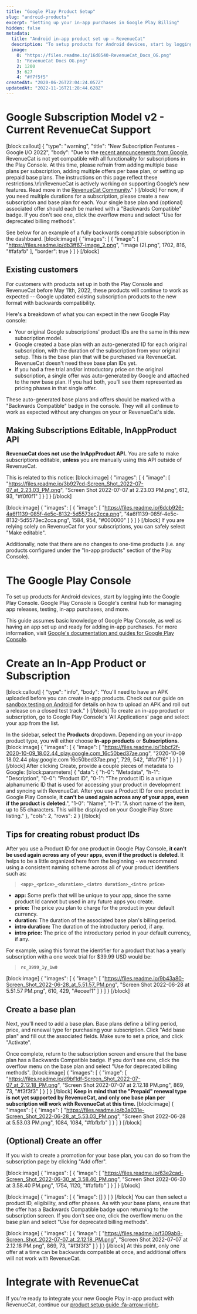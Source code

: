 ```yaml
---
title: "Google Play Product Setup"
slug: "android-products"
excerpt: "Setting up your in-app purchases in Google Play Billing"
hidden: false
metadata: 
  title: "Android in-app product set up – RevenueCat"
  description: "To setup products for Android devices, start by logging into the Google Play Console. Google Play Console is Google's central hub for managing app releases, testing, in-app purchases, and more."
  image: 
    0: "https://files.readme.io/16d0540-RevenueCat_Docs_OG.png"
    1: "RevenueCat Docs OG.png"
    2: 1200
    3: 627
    4: "#f7f5f5"
createdAt: "2020-06-26T22:04:24.057Z"
updatedAt: "2022-11-16T21:28:44.628Z"
---
```

# Google Subscription Model v2 - Current RevenueCat Support
[block:callout]
{
  "type": "warning",
  "title": "New Subscription Features - Google I/O 2022",
  "body": "Due to the [recent announcements from Google](https://www.revenuecat.com/blog/google-i-o-2022-announcement/), RevenueCat is not yet compatible with all functionality for subscriptions in the Play Console. At this time, please refrain from adding multiple base plans per subscription, adding multiple offers per base plan, or setting up prepaid base plans. The instructions on this page reflect these restrictions.\n\nRevenueCat is actively working on supporting Google’s new features. Read more in the [RevenueCat Community](https://community.revenuecat.com/tips%2Ddiscussion%2D56/google%2Di%2Do%2D22%2Dannouncements%2Drc%2Dproduct%2Dpriorities%2D1620)."
}
[/block]
For now, if you need multiple durations for a subscription, please create a new subscription and base plan for each. Your single base plan and (optional) associated offer should each be marked with a "Backwards Compatible" badge. If you don't see one, click the overflow menu and select "Use for deprecated billing methods".

See below for an example of a fully backwards compatible subscription in the dashboard.
[block:image]
{
  "images": [
    {
      "image": [
        "https://files.readme.io/db3ff67-image_2.png",
        "image (2).png",
        1702,
        816,
        "#fafafb"
      ],
      "border": true
    }
  ]
}
[/block]
## Existing customers
For customers with products set up in both the Play Console and RevenueCat before May 11th, 2022, these products will continue to work as expected -- Google updated existing subscription products to the new format with backwards compatibility. 

Here's a breakdown of what you can expect in the new Google Play console:
* Your original Google subscriptions' product IDs are the same in this new subscription model.
* Google created a base plan with an auto-generated ID for each original subscription, with the duration of the subscription from your original setup. This is the base plan that will be purchased via RevenueCat. RevenueCat doesn't need these base plan IDs yet. 
* If you had a free trial and/or introductory price on the original subscription, a single offer was auto-generated by Google and attached to the new base plan. If you had both, you'll see them represented as pricing phases in that single offer.

These auto-generated base plans and offers should be marked with a "Backwards Compatible" badge in the console. They will all continue to work as expected without any changes on your or RevenueCat's side.

## Making Subscriptions Editable, InAppProduct API

**RevenueCat does not use the InAppProduct API.** You are safe to make subscriptions editable, **unless** you are manually using this API outside of RevenueCat.

This is related to this notice:
[block:image]
{
  "images": [
    {
      "image": [
        "https://files.readme.io/3b927cd-Screen_Shot_2022-07-07_at_2.23.03_PM.png",
        "Screen Shot 2022-07-07 at 2.23.03 PM.png",
        612,
        93,
        "#f0f0f1"
      ]
    }
  ]
}
[/block]

[block:image]
{
  "images": [
    {
      "image": [
        "https://files.readme.io/6dcb926-4a6f1139-085f-4e5c-8132-5d5573ec2cca.png",
        "4a6f1139-085f-4e5c-8132-5d5573ec2cca.png",
        1584,
        954,
        "#000000"
      ]
    }
  ]
}
[/block]
If you are relying solely on RevenueCat for your subscriptions, you can safely select "Make editable".

Additionally, note that there are no changes to one-time products (i.e. any products configured under the "In-app products" section of the Play Console).

# The Google Play Console

To set up products for Android devices, start by logging into the Google Play Console. Google Play Console is Google's central hub for managing app releases, testing, in-app purchases, and more. 

This guide assumes basic knowledge of Google Play Console, as well as having an app set up and ready for adding in-app purchases. For more information, visit [Google's documentation and guides for Google Play Console](https://support.google.com/googleplay/android-developer/?hl=en#topic=3450769).

# Create an In-App Product or Subscription
[block:callout]
{
  "type": "info",
  "body": "You'll need to have an APK uploaded before you can create in-app products. Check out our guide on [sandbox testing on Android](doc:google-play-store) for details on how to upload an APK and roll out a release on a closed test track."
}
[/block]
To create an in-app product or subscription, go to Google Play Console's 'All Applications' page and select your app from the list.

In the sidebar, select the **Products** dropdown. Depending on your in-app product type, you will either choose **In-app products** or **Subscriptions**.
[block:image]
{
  "images": [
    {
      "image": [
        "https://files.readme.io/1bbcf2f-2020-10-09_18.02.44_play.google.com_16c50bed37ae.png",
        "2020-10-09 18.02.44 play.google.com 16c50bed37ae.png",
        729,
        542,
        "#faf7f6"
      ]
    }
  ]
}
[/block]
After clicking Create, provide a couple pieces of metadata to Google:
[block:parameters]
{
  "data": {
    "h-0": "Metadata",
    "h-1": "Description",
    "0-0": "Product ID",
    "0-1": "The product ID is a unique alphanumeric ID that is used for accessing your product in development and syncing with RevenueCat. After you use a Product ID for one product in Google Play Console, **it can’t be used again across any of your apps, even if the product is deleted**.",
    "1-0": "Name",
    "1-1": "A short name of the item, up to 55 characters. This will be displayed on your Google Play Store listing."
  },
  "cols": 2,
  "rows": 2
}
[/block]
## Tips for creating robust product IDs

After you use a Product ID for one product in Google Play Console, **it can’t be used again across any of your apps, even if the product is deleted**. It helps to be a little organized here from the beginning - we recommend using a consistent naming scheme across all of your product identifiers such as:

>**`<app>_<price>_<duration>_<intro duration>_<intro price>`** 

- **app:** Some prefix that will be unique to your app, since the same product Id cannot but used in any future apps you create. 
- **price:** The price you plan to charge for the product in your default currency.
- **duration:** The duration of the associated base plan's billing period.
- **intro duration:** The duration of the introductory period, if any.
- **intro price:** The price of the introductory period in your default currency, if any.

For example, using this format the identifier for a product that has a yearly subscription with a one week trial for $39.99 USD would be:
>**`rc_3999_1y_1w0`**

[block:image]
{
  "images": [
    {
      "image": [
        "https://files.readme.io/9b43a80-Screen_Shot_2022-06-28_at_5.51.57_PM.png",
        "Screen Shot 2022-06-28 at 5.51.57 PM.png",
        610,
        429,
        "#eceef1"
      ]
    }
  ]
}
[/block]
## Create a base plan

Next, you'll need to add a base plan. Base plans define a billing period, price, and renewal type for purchasing your subscription. Click "Add base plan" and fill out the associated fields. Make sure to set a price, and click "Activate".

Once complete, return to the subscription screen and ensure that the base plan has a Backwards Compatible badge. If you don't see one, click the overflow menu on the base plan and select "Use for deprecated billing methods".
[block:image]
{
  "images": [
    {
      "image": [
        "https://files.readme.io/d9bf1df-Screen_Shot_2022-07-07_at_2.12.18_PM.png",
        "Screen Shot 2022-07-07 at 2.12.18 PM.png",
        869,
        73,
        "#f3f3f3"
      ]
    }
  ]
}
[/block]
**Keep in mind that the "Prepaid" renewal type is not yet supported by RevenueCat, and only one base plan per subscription will work with RevenueCat at this time.** 
[block:image]
{
  "images": [
    {
      "image": [
        "https://files.readme.io/b3a031e-Screen_Shot_2022-06-28_at_5.53.03_PM.png",
        "Screen Shot 2022-06-28 at 5.53.03 PM.png",
        1084,
        1084,
        "#fbfbfb"
      ]
    }
  ]
}
[/block]
## (Optional) Create an offer

If you wish to create a promotion for your base plan, you can do so from the subscription page by clicking "Add offer". 



[block:image]
{
  "images": [
    {
      "image": [
        "https://files.readme.io/63e2cad-Screen_Shot_2022-06-30_at_3.58.40_PM.png",
        "Screen Shot 2022-06-30 at 3.58.40 PM.png",
        1754,
        1120,
        "#fafbfb"
      ]
    }
  ]
}
[/block]

[block:image]
{
  "images": [
    {
      "image": []
    }
  ]
}
[/block]
You can then select a product ID, eligibility, and offer phases. As with your base plans, ensure that the offer has a Backwards Compatible badge upon returning to the subscription screen. If you don't see one, click the overflow menu on the base plan and select "Use for deprecated billing methods".


[block:image]
{
  "images": [
    {
      "image": [
        "https://files.readme.io/f309ab8-Screen_Shot_2022-07-07_at_2.12.18_PM.png",
        "Screen Shot 2022-07-07 at 2.12.18 PM.png",
        869,
        73,
        "#f3f3f3"
      ]
    }
  ]
}
[/block]
At this point, only one offer at a time can be backwards compatible at once, and additional offers will not work with RevenueCat.

# Integrate with RevenueCat

If you're ready to integrate your new Google Play in-app product with RevenueCat, continue our [product setup guide :fa-arrow-right:](doc:entitlements).